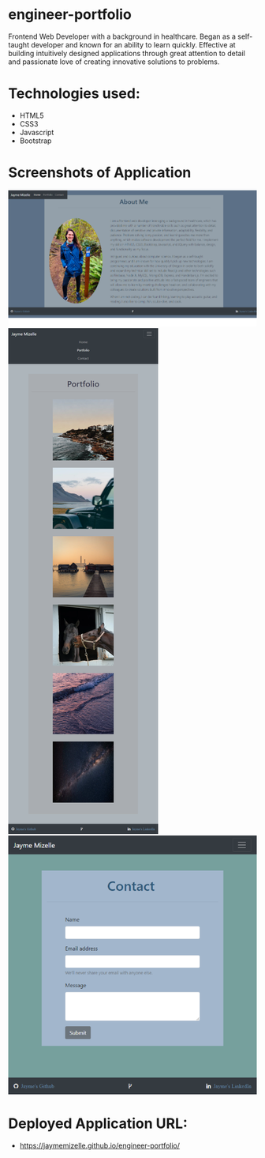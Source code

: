 # engineer-portfolio


Frontend Web Developer with a background in healthcare. Began as a self-taught developer and known for an ability to learn quickly. Effective at building intuitively designed applications through great attention to detail and passionate love of creating innovative solutions to problems.

# Technologies used:
* HTML5
* CSS3
* Javascript
* Bootstrap

# Screenshots of Application

![alternative text](./assets/images/about_me.png "Home Page")
![alternative text](./assets/images/portfolio.png "Portfolio Page")
![alternative text](./assets/images/contact.png "Contact Page")



# Deployed Application URL:
* https://jaymemizelle.github.io/engineer-portfolio/
